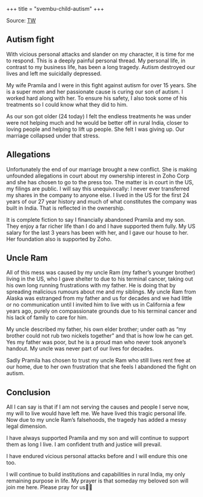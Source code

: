 +++
title = "svembu-child-autism"
+++

Source: [TW](https://twitter.com/svembu/status/1635538115854041091)

## Autism fight
With vicious personal attacks and slander on my character, it is time for me to respond. This is a deeply painful personal thread. My personal life, in contrast to my business life, has been a long tragedy. Autism destroyed our lives and left me suicidally depressed.

My wife Pramila and I were in this fight against autism for over 15 years. She is a super mom and her passionate cause is curing our son of autism. I worked hard along with her. To ensure his safety, I also took some of his treatments so I could know what they did to him. 

As our son got older (24 today) I felt the endless treatments he was under were not helping much and he would be better off in rural India, closer to loving people and helping to lift up people. She felt I was giving up. Our marriage collapsed under that stress. 

## Allegations
Unfortunately the end of our marriage brought a new conflict. She is making unfounded allegations in court about my ownership interest in Zoho Corp and she has chosen to go to the press too. The matter is in court in the US, my filings are public. I will say this unequivocally: I never ever transferred my shares in the company to anyone else. I lived in the US for the first 24 years of our 27 year history and much of what constitutes the company was built in India. That is reflected in the ownership.

It is complete fiction to say I financially abandoned Pramila and my son. They enjoy a far richer life than I do and I have supported them fully. My US salary for the last 3 years has been with her, and I gave our house to her. Her foundation also is supported by Zoho.

## Uncle Ram
All of this mess was caused by my uncle Ram (my father’s younger brother) living in the US, who I gave shelter to due to his terminal cancer, taking out his own long running frustrations with my father. He is doing that by spreading malicious rumours about me and my siblings. My uncle Ram from Alaska was estranged from my father and us for decades and we had little or no communication until I invited him to live with us in California a few years ago, purely on compassionate grounds due to his terminal cancer and his lack of family to care for him. 

My uncle described my father, his own elder brother; under oath as “my brother could not rub two nickels together” and that is how low he can get. Yes my father was poor, but he is a proud man who never took anyone’s handout. My uncle was never part of our lives for decades. 

Sadly Pramila has chosen to trust my uncle Ram who still lives rent free at our home, due to her own frustration that she feels I abandoned the fight on autism. 

## Conclusion
All I can say is that if I am not serving the causes and people I serve now, my will to live would have left me. We have lived this tragic personal life. Now due to my uncle Ram’s falsehoods, the tragedy has added a messy legal dimension.

I have always supported Pramila and my son and will continue to support them as long I live. I am confident truth and justice will prevail.

I have endured vicious personal attacks before and I will endure this one too.

I will continue to build institutions and capabilities in rural India, my only remaining purpose in life. My prayer is that someday my beloved son will join me here. Please pray for us🙏🏻